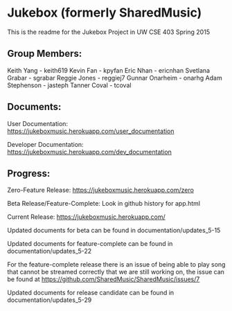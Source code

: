 # Jukebox (formerly SharedMusic)
This is the readme for the Jukebox Project in UW CSE 403 Spring 2015

## Group Members:
Keith Yang - keith619
Kevin Fan - kpyfan
Eric Nhan - ericnhan
Svetlana Grabar - sgrabar
Reggie Jones - reggiej7
Gunnar Onarheim - onarhg
Adam Stephenson - jasteph
Tanner Coval - tcoval

## Documents:

User Documentation:
https://jukeboxmusic.herokuapp.com/user_documentation

Developer Documentation:
https://jukeboxmusic.herokuapp.com/dev_documentation

## Progress:

Zero-Feature Release:
https://jukeboxmusic.herokuapp.com/zero

Beta Release/Feature-Complete: Look in github history for app.html

Current Release:
https://jukeboxmusic.herokuapp.com/

Updated documents for beta can be found in documentation/updates_5-15

Updated documents for feature-complete can be found in documentation/updates_5-22

For the feature-complete release there is an issue of being able to play song that cannot be streamed correctly that we are still working on, the issue can be found at https://github.com/SharedMusic/SharedMusic/issues/7

Updated documents for release candidate can be found in documentation/updates_5-29
